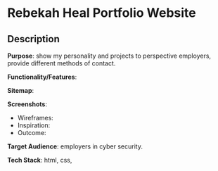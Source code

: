 # Rebekah Heal Portfolio Website



## Description

**Purpose**: show my personality and projects to perspective employers, provide different methods of contact.

**Functionality/Features**:

**Sitemap**:

**Screenshots**:

- Wireframes:
- Inspiration:
- Outcome:

**Target Audience**: employers in cyber security.

**Tech Stack**: html, css,
